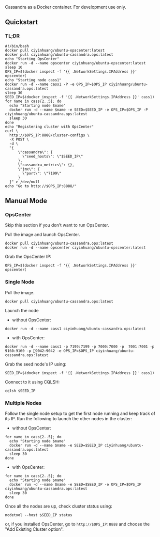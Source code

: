 Cassandra as a Docker container. For development use only.  

## Quickstart

### TL;DR

  
```
#!/bin/bash
docker pull ciyinhuang/ubuntu-opscenter:latest
docker pull ciyinhuang/ubuntu-cassandra.ops:latest
echo "Starting OpsCenter"
docker run -d --name opscenter ciyinhuang/ubuntu-opscenter:latest
sleep 10
OPS_IP=$(docker inspect -f '{{ .NetworkSettings.IPAddress }}' opscenter)
echo "Starting node cass1"
docker run -d --name cass1 -P -e OPS_IP=$OPS_IP ciyinhuang/ubuntu-cassandra.ops:latest
sleep 30
SEED_IP=$(docker inspect -f '{{ .NetworkSettings.IPAddress }}' cass1)
for name in cass{2..5}; do
  echo "Starting node $name"
  docker run -d --name $name -e SEED=$SEED_IP -e OPS_IP=$OPS_IP -P ciyinhuang/ubuntu-cassandra.ops:latest
  sleep 30
done
echo "Registering cluster with OpsCenter"
curl \
  http://$OPS_IP:8888/cluster-configs \
  -X POST \
  -d \
  "{
      \"cassandra\": {
        \"seed_hosts\": \"$SEED_IP\"
      },
      \"cassandra_metrics\": {},
      \"jmx\": {
        \"port\": \"7199\"
      }
  }" > /dev/null
echo "Go to http://$OPS_IP:8888/"
```

## Manual Mode

### OpsCenter
Skip this section if you don't want to run OpsCenter.

Pull the image and launch OpsCenter.  
  
```
docker pull ciyinhuang/ubuntu-cassandra.ops:latest
docker run -d --name opscenter ciyinhuang/ubuntu-opscenter:latest
```

Grab the OpsCenter IP:

```
OPS_IP=$(docker inspect -f '{{ .NetworkSettings.IPAddress }}' opscenter)
```

### Single Node
Pull the image.  
  
```
docker pull ciyinhuang/ubuntu-cassandra.ops:latest
```
  
Launch the node  
  
  - without OpsCenter:  
  
```
docker run -d --name cass1 ciyinhuang/ubuntu-cassandra.ops:latest
```
  
  - with OpsCenter:  
  
```
docker run -d --name cass1 -p 7199:7199 -p 7000:7000 -p  7001:7001 -p 9160:9160 -p 9042:9042 -e OPS_IP=$OPS_IP ciyinhuang/ubuntu-cassandra.ops:latest
```
  
Grab the seed node's IP using:  
  
```
SEED_IP=$(docker inspect -f '{{ .NetworkSettings.IPAddress }}' cass1)
```
  
Connect to it using CQLSH:  
  
```
cqlsh $SEED_IP
```
  
### Multiple Nodes
  
Follow the single node setup to get the first node running and keep track of its IP. Run the following to launch the other nodes in the cluster:  
  - without OpsCenter:  
  
```
for name in cass{2..5}; do
  echo "Starting node $name"
  docker run -d --name $name -e SEED=$SEED_IP ciyinhuang/ubuntu-cassandra.ops:latest
  sleep 30
done
```
  
  - with OpsCenter:  
  
```
for name in cass{2..5}; do
  echo "Starting node $name"
  docker run -d --name $name -e SEED=$SEED_IP -e OPS_IP=$OPS_IP ciyinhuang/ubuntu-cassandra.ops:latest
  sleep 30
done
```
  
Once all the nodes are up, check cluster status using:  
  
```
nodetool --host $SEED_IP status
```
  
or, if you installed OpsCenter, go to `http://$OPS_IP:8888` and choose the "Add Existing Cluster option".

